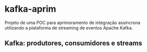 # kafka-aprim

Projeto de uma POC para aprimoramento de integração assíncrona utilizando a plataforma de streaming de eventos Apache Kafka.

## Kafka: produtores, consumidores e streams
